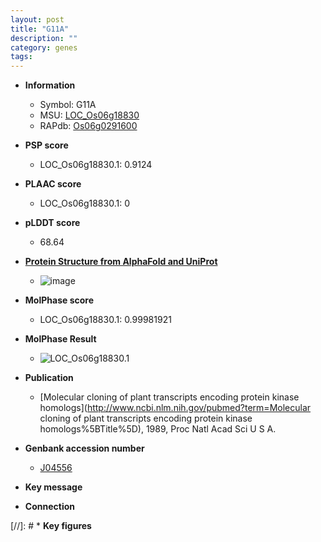 ```yaml
---
layout: post
title: "G11A"
description: ""
category: genes
tags: 
---
```


* **Information**  
    + Symbol: G11A  
    + MSU: [LOC_Os06g18830](http://rice.plantbiology.msu.edu/cgi-bin/ORF_infopage.cgi?orf=LOC_Os06g18830)  
    + RAPdb: [Os06g0291600](http://rapdb.dna.affrc.go.jp/viewer/gbrowse_details/irgsp1?name=Os06g0291600)  

* **PSP score**  
    + LOC_Os06g18830.1: 0.9124 

* **PLAAC score**  
    + LOC_Os06g18830.1: 0 

* **pLDDT score**
    + 68.64

* **[Protein Structure from AlphaFold and UniProt](https://www.uniprot.org/uniprotkb/Q0DCT8/entry#structure)**
    + ![image](https://ricepsp.github.io/images/Q0/AF-Q0DCT8-F1.png)

* **MolPhase score**
    + LOC_Os06g18830.1: 0.99981921

* **MolPhase Result**
    + ![LOC_Os06g18830.1](https://304243504.github.io/Pictures/LOC_Os06g/LOC_Os06g18830.1.png)

* **Publication**  
    + [Molecular cloning of plant transcripts encoding protein kinase homologs](http://www.ncbi.nlm.nih.gov/pubmed?term=Molecular cloning of plant transcripts encoding protein kinase homologs%5BTitle%5D), 1989, Proc Natl Acad Sci U S A.

* **Genbank accession number**  
    + [J04556](http://www.ncbi.nlm.nih.gov/nuccore/J04556)

* **Key message**  

* **Connection**  

[//]: # * **Key figures**  


